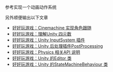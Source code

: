 参考实现一个动画动作系统

另外顺便输出以下文章

* [好好玩游戏：Cinemachine 实现角色跟随](http://www.xumenger.com/cine-machine-20210825/)
* [好好玩游戏：理解Unity 四元数](http://www.xumenger.com/quaternion-20210828/)
* [好好玩游戏：Unity InputSystem 插件](http://www.xumenger.com/player-input-20210829/)
* [好好玩游戏：Unity 后处理插件PostProcessing](http://www.xumenger.com/post-processing-20210901/)
* [好好玩游戏：Physics 相关API 说明](http://www.xumenger.com/physics-20210903/)
* [好好玩游戏：Unity 的Editor 类](http://www.xumenger.com/unity-editor-20210904/)
* [好好玩游戏：Unity 的StateMachineBehaviour 类](http://www.xumenger.com/StateMachineBehaviour-20210906/)

